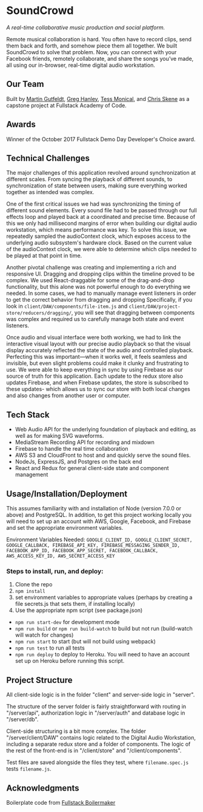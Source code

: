 # SoundCrowd

_A real-time collaborative music production and social platform._

Remote musical collaboration is hard. You often have to record clips, send them back and forth, and somehow piece them all together. We built SoundCrowd to solve that problem. Now, you can connect with your Facebook friends, remotely collaborate, and share the songs you’ve made, all using our in-browser, real-time digital audio workstation.

## Our Team

Built by [Martin Gutfeldt](https://github.com/weblemur), [Greg Hanley](https://github.com/ghanley), [Tess Monical](https://github.com/omnomnomtea), and [Chris Skene](https://github.com/christophersk) as a capstone project at Fullstack Academy of Code.

## Awards

Winner of the October 2017 Fullstack Demo Day Developer's Choice award.

## Technical Challenges

The major challenges of this application revolved around synchronization at different scales. From syncing the playback of different sounds, to synchronization of state between users, making sure everything worked together as intended was complex.

One of the first critical issues we had was synchronizing the timing of different sound elements. Every sound file had to be passed through our full effects loop and played back at a coordinated and precise time. Because of this we only had millisecond margins of error when building our digital audio workstation, which means performance was key. To solve this issue, we repeatedly sampled the audioContext clock, which exposes access to the underlying audio subsystem's hardware clock. Based on the current value of the audioContext clock, we were able to determine which clips needed to be played at that point in time.

Another pivotal challenge was creating and implementing a rich and responsive UI. Dragging and dropping clips within the timeline proved to be complex. We used React-draggable for some of the drag-and-drop functionality, but this alone was not powerful enough to do everything we needed. In some cases, we had to manually manage event listeners in order to get the correct behavior from dragging and dropping Specifically, if you look in `client/DAW/components/file-item.js` and `client/DAW/project-store/reducers/dragging/`, you will see that dragging between components was complex and required us to carefully manage both state and event listeners.

Once audio and visual interface were both working, we had to link the interactive visual layout with our precise audio playback so that the visual display accurately reflected the state of the audio and controlled playback. Perfecting this was important––when it works well, it feels seamless and invisible, but even slight problems could make it clunky and frustrating to use. We were able to keep everything in sync by using Firebase as our source of truth for this application. Each update to the redux store also updates Firebase, and when Firebase updates, the store is subscribed to these updates- which allows us to sync our store with both local changes and also changes from another user or computer.


## Tech Stack

- Web Audio API for the underlying foundation of playback and editing, as well as for making SVG waveforms.
- MediaStream Recording API for recording and mixdown
- Firebase to handle the real time collaboration
- AWS S3 and CloudFront to host and and quickly serve the sound files.
- NodeJs, ExpressJS, and Postgres on the back end
- React and Redux for general client-side state and component management


## Usage/Installation/Deployment

This assumes familiarity with and installation of Node (version 7.0.0 or above) and PostgreSQL. In addition, to get this project working locally you will need to set up an account with AWS, Google, Facebook, and Firebase and set the appropriate environment variables.

Environment Variables Needed: `GOOGLE_CLIENT_ID, GOOGLE_CLIENT_SECRET, GOOGLE_CALLBACK, FIREBASE_API_KEY, FIREBASE_MESSAGING_SENDER_ID, FACEBOOK_APP_ID, FACEBOOK_APP_SECRET, FACEBOOK_CALLBACK, AWS_ACCESS_KEY_ID, AWS_SECRET_ACCESS_KEY`

### Steps to install, run, and deploy:

1. Clone the repo
2. `npm install`
3. set environment variables to appropriate values (perhaps by creating a file secrets.js that sets them, if installing locally)
4. Use the appropriate npm script (see package.json)
  - `npm run start-dev` for development mode
  - `npm run build` or `npm run build-watch` to build but not run (build-watch will watch for changes)
  - `npm run start` to start (but will not build using webpack)
  - `npm run test` to run all tests
  - `npm run deploy` to deploy to Heroku. You will need to have an account set up on Heroku before running this script.

## Project Structure

All client-side logic is in the folder "client" and server-side logic in "server".

The structure of the server folder is fairly straightforward with routing in "/server/api", authorization logic in "/server/auth" and database logic in "/server/db".

Client-side structuring is a bit more complex. The folder "/server/client/DAW" contains logic related to the Digital Audio Workstation, including a separate redux store and a folder of components. The logic of the rest of the front-end is in "/client/store" and "/client/components".

Test files are saved alongside the files they test, where `filename.spec.js` tests `filename.js`.

## Acknowledgments

Boilerplate code from [Fullstack Boilermaker](https://github.com/FullstackAcademy/boilermaker)
